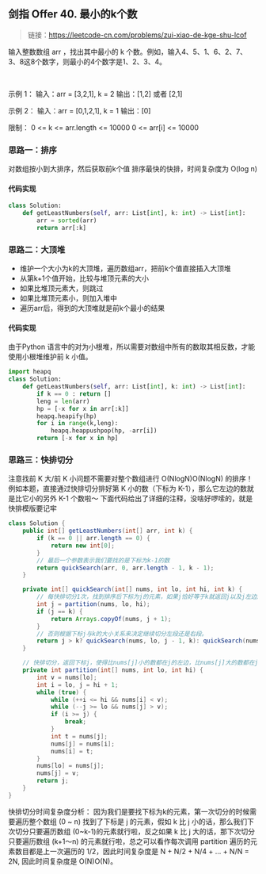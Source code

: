 ## 剑指 Offer 40. 最小的k个数
>链接：https://leetcode-cn.com/problems/zui-xiao-de-kge-shu-lcof

输入整数数组 arr ，找出其中最小的 k 个数。例如，输入4、5、1、6、2、7、3、8这8个数字，则最小的4个数字是1、2、3、4。

 

示例 1：
输入：arr = [3,2,1], k = 2
输出：[1,2] 或者 [2,1]

示例 2：
输入：arr = [0,1,2,1], k = 1
输出：[0]
 

限制：
0 <= k <= arr.length <= 10000
0 <= arr[i] <= 10000

### 思路一：排序
对数组按小到大排序，然后获取前k个值
排序最快的快排，时间复杂度为 O(log n)
#### 代码实现
```python
class Solution:
    def getLeastNumbers(self, arr: List[int], k: int) -> List[int]:
        arr = sorted(arr)
        return arr[:k]
```

### 思路二：大顶堆
- 维护一个大小为k的大顶堆，遍历数组arr，把前k个值直接插入大顶堆
- 从第k+1个值开始，比较与堆顶元素的大小
- 如果比堆顶元素大，则跳过
- 如果比堆顶元素小，则加入堆中
- 遍历arr后，得到的大顶堆就是前k个最小的结果

#### 代码实现
由于Python 语言中的对为小根堆，所以需要对数组中所有的数取其相反数，才能使用小根堆维护前 k 小值。
```python
import heapq
class Solution:
    def getLeastNumbers(self, arr: List[int], k: int) -> List[int]:
        if k == 0 : return []
        leng = len(arr)
        hp = [-x for x in arr[:k]]
        heapq.heapify(hp)
        for i in range(k,leng):
            heapq.heappushpop(hp, -arr[i])
        return [-x for x in hp]
```

### 思路三：快排切分
注意找前 K 大/前 K 小问题不需要对整个数组进行 O(NlogN)O(NlogN) 的排序！
例如本题，直接通过快排切分排好第 K 小的数（下标为 K-1），那么它左边的数就是比它小的另外 K-1 个数啦～
下面代码给出了详细的注释，没啥好啰嗦的，就是快排模版要记牢
```java
class Solution {
    public int[] getLeastNumbers(int[] arr, int k) {
        if (k == 0 || arr.length == 0) {
            return new int[0];
        }
        // 最后一个参数表示我们要找的是下标为k-1的数
        return quickSearch(arr, 0, arr.length - 1, k - 1);
    }

    private int[] quickSearch(int[] nums, int lo, int hi, int k) {
        // 每快排切分1次，找到排序后下标为j的元素，如果j恰好等于k就返回j以及j左边所有的数；
        int j = partition(nums, lo, hi);
        if (j == k) {
            return Arrays.copyOf(nums, j + 1);
        }
        // 否则根据下标j与k的大小关系来决定继续切分左段还是右段。
        return j > k? quickSearch(nums, lo, j - 1, k): quickSearch(nums, j + 1, hi, k);
    }

    // 快排切分，返回下标j，使得比nums[j]小的数都在j的左边，比nums[j]大的数都在j的右边。
    private int partition(int[] nums, int lo, int hi) {
        int v = nums[lo];
        int i = lo, j = hi + 1;
        while (true) {
            while (++i <= hi && nums[i] < v);
            while (--j >= lo && nums[j] > v);
            if (i >= j) {
                break;
            }
            int t = nums[j];
            nums[j] = nums[i];
            nums[i] = t;
        }
        nums[lo] = nums[j];
        nums[j] = v;
        return j;
    }
}
```
快排切分时间复杂度分析： 因为我们是要找下标为k的元素，第一次切分的时候需要遍历整个数组 (0 ~ n) 找到了下标是 j 的元素，假如 k 比 j 小的话，那么我们下次切分只要遍历数组 (0~k-1)的元素就行啦，反之如果 k 比 j 大的话，那下次切分只要遍历数组 (k+1～n) 的元素就行啦，总之可以看作每次调用 partition 遍历的元素数目都是上一次遍历的 1/2，因此时间复杂度是 N + N/2 + N/4 + ... + N/N = 2N, 因此时间复杂度是 O(N)O(N)。


